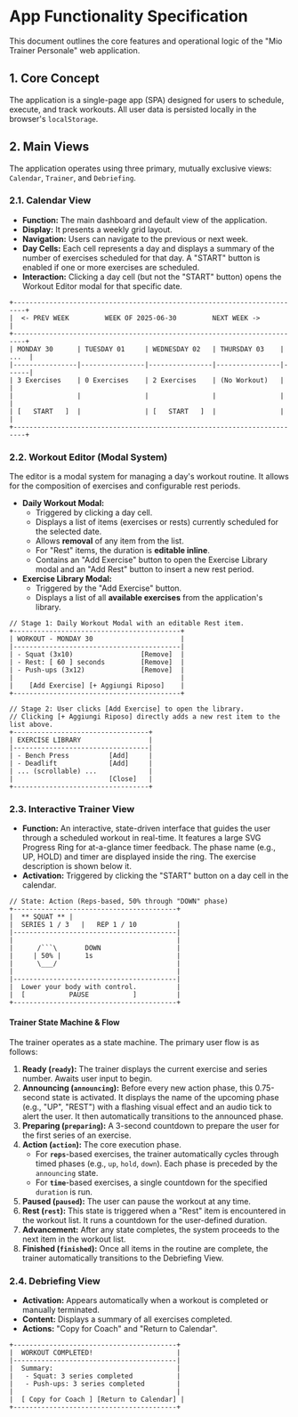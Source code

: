 # App Functionality Specification

This document outlines the core features and operational logic of the "Mio Trainer Personale" web application.

## 1. Core Concept

The application is a single-page app (SPA) designed for users to schedule, execute, and track workouts. All user data is persisted locally in the browser's `localStorage`.

## 2. Main Views

The application operates using three primary, mutually exclusive views: `Calendar`, `Trainer`, and `Debriefing`.

### 2.1. Calendar View

-   **Function:** The main dashboard and default view of the application.
-   **Display:** It presents a weekly grid layout.
-   **Navigation:** Users can navigate to the previous or next week.
-   **Day Cells:** Each cell represents a day and displays a summary of the number of exercises scheduled for that day. A "START" button is enabled if one or more exercises are scheduled.
-   **Interaction:** Clicking a day cell (but not the "START" button) opens the Workout Editor modal for that specific date.

```plaintext
+-------------------------------------------------------------------------+
|  <- PREV WEEK         WEEK OF 2025-06-30         NEXT WEEK ->            |
+-------------------------------------------------------------------------+
| MONDAY 30      | TUESDAY 01     | WEDNESDAY 02   | THURSDAY 03    | ...  |
|----------------|----------------|----------------|----------------|------|
| 3 Exercises    | 0 Exercises    | 2 Exercises    | (No Workout)   |      |
|                |                |                |                |      |
| [   START   ]  |                | [   START   ]  |                |      |
+-------------------------------------------------------------------------+
```

### 2.2. Workout Editor (Modal System)

The editor is a modal system for managing a day's workout routine. It allows for the composition of exercises and configurable rest periods.

-   **Daily Workout Modal:**
    -   Triggered by clicking a day cell.
    -   Displays a list of items (exercises or rests) currently scheduled for the selected date.
    -   Allows **removal** of any item from the list.
    -   For "Rest" items, the duration is **editable inline**.
    -   Contains an "Add Exercise" button to open the Exercise Library modal and an "Add Rest" button to insert a new rest period.
-   **Exercise Library Modal:**
    -   Triggered by the "Add Exercise" button.
    -   Displays a list of all **available exercises** from the application's library.

```plaintext
// Stage 1: Daily Workout Modal with an editable Rest item.
+------------------------------------------+
| WORKOUT - MONDAY 30                      |
|------------------------------------------|
| - Squat (3x10)                 [Remove]  |
| - Rest: [ 60 ] seconds         [Remove]  |
| - Push-ups (3x12)              [Remove]  |
|                                          |
|    [Add Exercise] [+ Aggiungi Riposo]    |
+------------------------------------------+

// Stage 2: User clicks [Add Exercise] to open the library.
// Clicking [+ Aggiungi Riposo] directly adds a new rest item to the list above.
+----------------------------------+
| EXERCISE LIBRARY                 |
|----------------------------------|
| - Bench Press          [Add]     |
| - Deadlift             [Add]     |
| ... (scrollable) ...             |
|                        [Close]   |
+----------------------------------+
```

### 2.3. Interactive Trainer View

-   **Function:** An interactive, state-driven interface that guides the user through a scheduled workout in real-time. It features a large SVG Progress Ring for at-a-glance timer feedback. The phase name (e.g., UP, HOLD) and timer are displayed inside the ring. The exercise description is shown below it.
-   **Activation:** Triggered by clicking the "START" button on a day cell in the calendar.

```plaintext
// State: Action (Reps-based, 50% through "DOWN" phase)
+-----------------------------------------+
|  ** SQUAT ** |
|  SERIES 1 / 3   |   REP 1 / 10          |
|-----------------------------------------|
|                                         |
|      /```\       DOWN                   |
|     | 50% |      1s                     |
|      \___/                              |
|                                         |
|-----------------------------------------|
|  Lower your body with control.          |
|  [           PAUSE           ]          |
+-----------------------------------------+
```

#### Trainer State Machine & Flow
The trainer operates as a state machine. The primary user flow is as follows:

1.  **Ready (`ready`):** The trainer displays the current exercise and series number. Awaits user input to begin.
2.  **Announcing (`announcing`):** Before every new action phase, this 0.75-second state is activated. It displays the name of the upcoming phase (e.g., "UP", "REST") with a flashing visual effect and an audio tick to alert the user. It then automatically transitions to the announced phase.
3.  **Preparing (`preparing`):** A 3-second countdown to prepare the user for the first series of an exercise.
4.  **Action (`action`):** The core execution phase.
    -   For **`reps`**-based exercises, the trainer automatically cycles through timed phases (e.g., `up`, `hold`, `down`). Each phase is preceded by the `announcing` state.
    -   For **`time`**-based exercises, a single countdown for the specified `duration` is run.
5.  **Paused (`paused`):** The user can pause the workout at any time.
6.  **Rest (`rest`):** This state is triggered when a "Rest" item is encountered in the workout list. It runs a countdown for the user-defined duration.
7.  **Advancement:** After any state completes, the system proceeds to the next item in the workout list.
8.  **Finished (`finished`):** Once all items in the routine are complete, the trainer automatically transitions to the Debriefing View.

### 2.4. Debriefing View

-   **Activation:** Appears automatically when a workout is completed or manually terminated.
-   **Content:** Displays a summary of all exercises completed.
-   **Actions:** "Copy for Coach" and "Return to Calendar".

```plaintext
+-----------------------------------------+
|  WORKOUT COMPLETED!                     |
|-----------------------------------------|
|  Summary:                               |
|   - Squat: 3 series completed           |
|   - Push-ups: 3 series completed        |
|                                         |
|  [ Copy for Coach ] [Return to Calendar] |
+-----------------------------------------+
```
